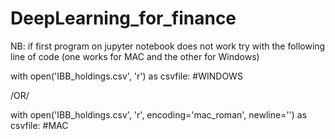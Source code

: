 # DeepLearning_for_finance

NB: if first program on jupyter notebook does not work try with the following line of code (one works for MAC and the other for Windows)

with open('IBB_holdings.csv', 'r') as csvfile: #WINDOWS

/OR/

with open('IBB_holdings.csv', 'r', encoding='mac_roman', newline='') as csvfile:  #MAC
